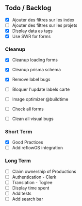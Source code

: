 ## Todo / Backlog

- [x] Ajouter des filtres sur les index
- [ ] Ajouter des filtres sur les projets
- [x] Display data as tags
- [x] Use SWR for forms

### Cleanup

- [x] Cleanup loading forms
- [x] Cleanup prisma schema
- [x] Remove label bugs
- [ ] Bloquer l'update labels carte
- [ ] Image optimizer @buildtime
- [ ] Check all forms
- [ ] Clean all visual bugs


### Short Term

- [x] Good Practices
- [ ] Add reflowOS integration

### Long Term

- [ ] Claim ownership of Productions
- [ ] Authentication - Clerk
- [ ] Translation - Toglee
- [ ] Display time spent
- [ ] Add tests
- [ ] Add search bar
